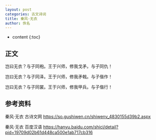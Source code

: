 ```yaml
---
layout: post
categories: 古文诗词
title: 秦风·无衣    
author: 佚名
---
```

* content
{:toc}

## 正文

岂曰无衣？与子同袍。王于兴师，修我戈矛。与子同仇！

岂曰无衣？与子同泽。王于兴师，修我矛戟。与子偕作！

岂曰无衣？与子同裳。王于兴师，修我甲兵。与子偕行！

## 参考资料

秦风·无衣  古诗文网 <https://so.gushiwen.cn/shiwenv_4830155d39b2.aspx>

秦风·无衣  百度汉语 <https://hanyu.baidu.com/shici/detail?pid=19709d02b61d448ca500e1ab717cb316>
